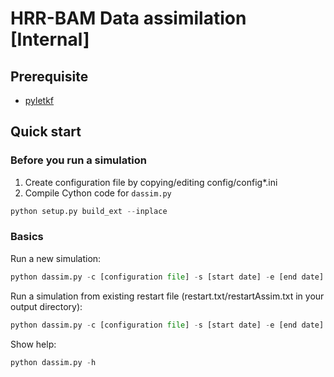 # HRR-BAM Data assimilation [Internal]  

## Prerequisite  
- [pyletkf](https://github.com/windsor718/pyletkf)  

## Quick start  
### Before you run a simulation  
1. Create configuration file by copying/editing config/config*.ini  
2. Compile Cython code for `dassim.py`  
```python
python setup.py build_ext --inplace  
```
### Basics  
Run a new simulation:  
```python
python dassim.py -c [configuration file] -s [start date] -e [end date]  
```
Run a simulation from existing restart file (restart.txt/restartAssim.txt in your output directory):  
```python
python dassim.py -c [configuration file] -s [start date] -e [end date] --restart
```
Show help:
```python
python dassim.py -h
```